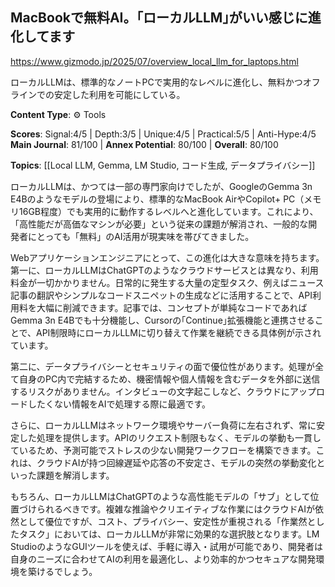 ## MacBookで無料AI。｢ローカルLLM｣がいい感じに進化してます

https://www.gizmodo.jp/2025/07/overview_local_llm_for_laptops.html

ローカルLLMは、標準的なノートPCで実用的なレベルに進化し、無料かつオフラインでの安定した利用を可能にしている。

**Content Type**: ⚙️ Tools

**Scores**: Signal:4/5 | Depth:3/5 | Unique:4/5 | Practical:5/5 | Anti-Hype:4/5
**Main Journal**: 81/100 | **Annex Potential**: 80/100 | **Overall**: 80/100

**Topics**: [[Local LLM, Gemma, LM Studio, コード生成, データプライバシー]]

ローカルLLMは、かつては一部の専門家向けでしたが、GoogleのGemma 3n E4Bのようなモデルの登場により、標準的なMacBook AirやCopilot+ PC（メモリ16GB程度）でも実用的に動作するレベルへと進化しています。これにより、「高性能だが高価なマシンが必要」という従来の課題が解消され、一般的な開発者にとっても「無料」のAI活用が現実味を帯びてきました。

Webアプリケーションエンジニアにとって、この進化は大きな意味を持ちます。第一に、ローカルLLMはChatGPTのようなクラウドサービスとは異なり、利用料金が一切かかりません。日常的に発生する大量の定型タスク、例えばニュース記事の翻訳やシンプルなコードスニペットの生成などに活用することで、API利用料を大幅に削減できます。記事では、コンセプトが単純なコードであればGemma 3n E4Bでも十分機能し、Cursorの｢Continue｣拡張機能と連携させることで、API制限時にローカルLLMに切り替えて作業を継続できる具体例が示されています。

第二に、データプライバシーとセキュリティの面で優位性があります。処理が全て自身のPC内で完結するため、機密情報や個人情報を含むデータを外部に送信するリスクがありません。インタビューの文字起こしなど、クラウドにアップロードしたくない情報をAIで処理する際に最適です。

さらに、ローカルLLMはネットワーク環境やサーバー負荷に左右されず、常に安定した処理を提供します。APIのリクエスト制限もなく、モデルの挙動も一貫しているため、予測可能でストレスの少ない開発ワークフローを構築できます。これは、クラウドAIが持つ回線遅延や応答の不安定さ、モデルの突然の挙動変化といった課題を解消します。

もちろん、ローカルLLMはChatGPTのような高性能モデルの「サブ」として位置づけられるべきです。複雑な推論やクリエイティブな作業にはクラウドAIが依然として優位ですが、コスト、プライバシー、安定性が重視される「作業然としたタスク」においては、ローカルLLMが非常に効果的な選択肢となります。LM StudioのようなGUIツールを使えば、手軽に導入・試用が可能であり、開発者は自身のニーズに合わせてAIの利用を最適化し、より効率的かつセキュアな開発環境を築けるでしょう。
